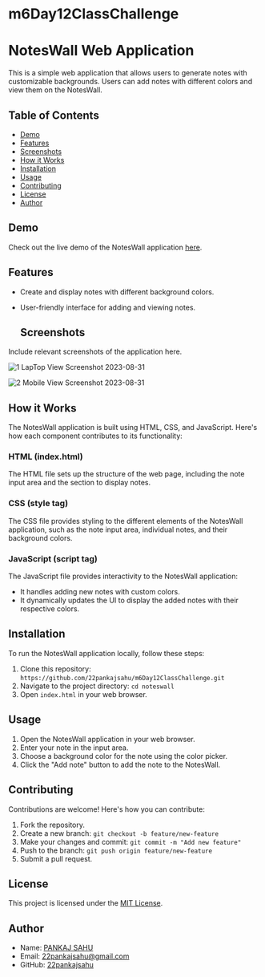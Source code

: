 # m6Day12ClassChallenge

# NotesWall Web Application

This is a simple web application that allows users to generate notes with customizable backgrounds. Users can add notes with different colors and view them on the NotesWall.

## Table of Contents

- [Demo](#demo)
- [Features](#features)
- [Screenshots](#screenshots)
- [How it Works](#how-it-works)
- [Installation](#installation)
- [Usage](#usage)
- [Contributing](#contributing)
- [License](#license)
- [Author](#author)

## Demo

Check out the live demo of the NotesWall application [here](https://22pankajsahu.github.io/m6Day12ClassChallenge/).

## Features

- Create and display notes with different background colors.
- User-friendly interface for adding and viewing notes.

  ## Screenshots

Include relevant screenshots of the application here.

![1 LapTop View Screenshot 2023-08-31 ](https://github.com/22pankajsahu/m6Day12ClassChallenge/assets/135128502/e08c82f7-e51c-47af-96d7-eaa9cbf00e43)

![2 Mobile View Screenshot 2023-08-31 ](https://github.com/22pankajsahu/m6Day12ClassChallenge/assets/135128502/623625e9-c3bc-4f7a-bd54-dffbf564b975)

## How it Works

The NotesWall application is built using HTML, CSS, and JavaScript. Here's how each component contributes to its functionality:

### HTML (index.html)

The HTML file sets up the structure of the web page, including the note input area and the section to display notes.

### CSS (style tag)

The CSS file provides styling to the different elements of the NotesWall application, such as the note input area, individual notes, and their background colors.

### JavaScript (script tag)

The JavaScript file provides interactivity to the NotesWall application:

- It handles adding new notes with custom colors.
- It dynamically updates the UI to display the added notes with their respective colors.

## Installation

To run the NotesWall application locally, follow these steps:

1. Clone this repository: `https://github.com/22pankajsahu/m6Day12ClassChallenge.git`
2. Navigate to the project directory: `cd noteswall`
3. Open `index.html` in your web browser.

## Usage

1. Open the NotesWall application in your web browser.
2. Enter your note in the input area.
3. Choose a background color for the note using the color picker.
4. Click the "Add note" button to add the note to the NotesWall.

## Contributing

Contributions are welcome! Here's how you can contribute:

1. Fork the repository.
2. Create a new branch: `git checkout -b feature/new-feature`
3. Make your changes and commit: `git commit -m "Add new feature"`
4. Push to the branch: `git push origin feature/new-feature`
5. Submit a pull request.

## License

This project is licensed under the [MIT License](LICENSE).

## Author

- Name: [PANKAJ SAHU](https://linkedin.com/in/22pankajsahu-)
- Email: [22pankajsahu@gmail.com](mailto:22pankajsahu@gmail.com)
- GitHub: [22pankajsahu](https://github.com/22pankajsahu)

